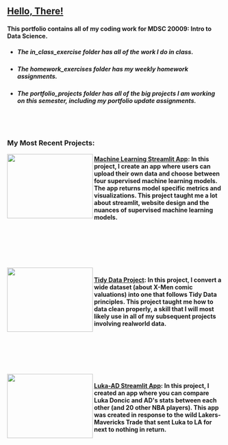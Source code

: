 ## [Hello, There!](https://www.youtube.com/watch?v=Y7MI_vvRYvk)

#### This portfolio contains all of my coding work for MDSC 20009: Intro to Data Science.
- ##### The <b><i>in_class_exercise</b></i> folder has all of the work I do in class.
- ##### The <b><i>homework_exercises</i></b> folder has my weekly homework assignments.
- ##### The <b><i>portfolio_projects</i></b> folder has all of the big projects I am working on this semester, including my portfolio update assignments.
<br>


#
### My Most Recent Projects: 

<img align="left" width="200" height="150" src="https://ichef.bbci.co.uk/images/ic/480xn/p0jymr5g.jpg"> 

#### [Machine Learning Streamlit App](https://github.com/jack-b-thomas/THOMAS-Data-Science-Portfolio/tree/main/portfolio_projects/MLStreamlitApp): In this project, I create an app where users can upload their own data and choose between four supervised machine learning models. The app returns model specific metrics and visualizations. This project taught me a lot about streamlit, website design and the nuances of supervised machine learning models. 


<br>
<br>


#
<br>
<img align="left" width="200" height="150" src="https://encrypted-tbn0.gstatic.com/images?q=tbn:ANd9GcSOMTc0Xx_a18nAwr-F2lh1rLyAoiVOe-K4fje8hVM1lSfM0_WvYw45-Isdtqm1UZP5dpE&usqp=CAU"> 

#### [Tidy Data Project](https://github.com/jack-b-thomas/THOMAS-Data-Science-Portfolio/tree/main/portfolio_projects/TidyData-project): In this project, I convert a wide dataset (about X-Men comic valuations) into one that follows Tidy Data principles. This project taught me how to data clean properly, a skill that I will most likely use in all of my subsequent projects involving realworld data. 
<br> 
<br>

#
<br>
<img align="left" width="200" height="150" src="https://wp.theringer.com/wp-content/uploads/2025/02/LukaADTrade_Getty-Ringer-scaled.jpg"> 

#### [Luka-AD Streamlit App](https://github.com/jack-b-thomas/THOMAS-Data-Science-Portfolio/tree/main/portfolio_projects/luka_ad_trade_app): In this project, I created an app where you can compare  Luka Doncic and AD's stats between each other (and 20 other NBA players). This app was created in response to the wild Lakers-Mavericks Trade that sent Luka to LA for next to nothing in return.
 
